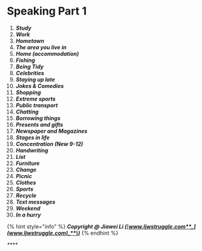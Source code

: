 # Speaking Part 1

1. _**Study**_
2. _**Work**_
3. _**Hometown**_
4. _**The area you live in**_
5. _**Home \(accommodation\)**_
6. _**Fishing**_
7. _**Being Tidy**_
8. _**Celebrities**_
9. _**Staying up late**_
10. _**Jokes & Comedies**_
11. _**Shopping**_
12. _**Extreme sports**_
13. _**Public transport**_
14. _**Chatting**_
15. _**Borrowing things**_
16. _**Presents and gifts**_
17. _**Newspaper and Magazines**_
18. _**Stages in life**_
19. _**Concentration \(New 9-12\)**_
20. _**Handwriting**_
21. _**List**_
22. _**Furniture**_
23. _**Change**_
24. _**Picnic**_
25. _**Clothes**_
26. _**Sports**_
27. _**Recycle**_
28. _**Text messages**_
29. _**Weekend**_
30. _**In a hurry**_



{% hint style="info" %}
_**Copyright @ Jiawei Li \(**_[_**www.ljwstruggle.com**_](www.ljwstruggle.com)_**\)**_
{% endhint %}

_\*\*\*\*_

